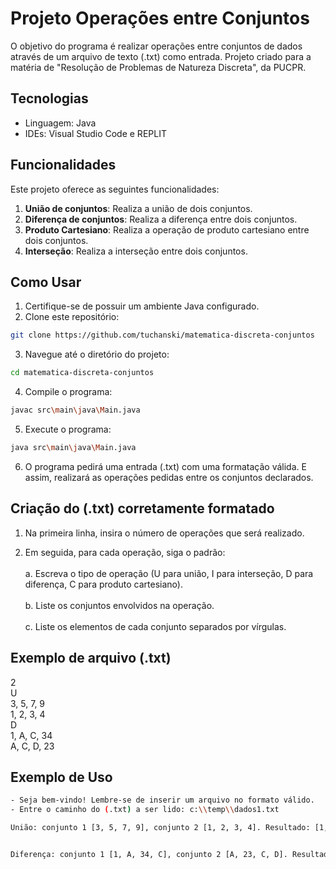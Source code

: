 # Projeto Operações entre Conjuntos
<p> O objetivo do programa é realizar operações entre conjuntos de dados através de um arquivo de texto (.txt) como entrada. Projeto criado para a matéria de "Resolução de Problemas de Natureza Discreta", da PUCPR. </p>

## Tecnologias

- Linguagem: Java
- IDEs: Visual Studio Code e REPLIT

## Funcionalidades

Este projeto oferece as seguintes funcionalidades:

1. **União de conjuntos**: Realiza a união de dois conjuntos.
2. **Diferença de conjuntos**: Realiza a diferença entre dois conjuntos.
3. **Produto Cartesiano**: Realiza a operação de produto cartesiano entre dois conjuntos.
4. **Interseção**: Realiza a interseção entre dois conjuntos.

## Como Usar
1. Certifique-se de possuir um ambiente Java configurado.
2. Clone este repositório:

```bash
git clone https://github.com/tuchanski/matematica-discreta-conjuntos
```

3. Navegue até o diretório do projeto:
```bash
cd matematica-discreta-conjuntos
```

4. Compile o programa:
```bash
javac src\main\java\Main.java
```
5. Execute o programa:
```bash
java src\main\java\Main.java
```
6. O programa pedirá uma entrada (.txt) com uma formatação válida. E assim, realizará as operações pedidas entre os conjuntos declarados.

## Criação do (.txt) corretamente formatado

1. Na primeira linha, insira o número de operações que será realizado.

2. Em seguida, para cada operação, siga o padrão:
<br><br>
a. Escreva o tipo de operação (U para união, I para interseção, D para diferença, C para produto cartesiano).
<br><br>
b. Liste os conjuntos envolvidos na operação.
<br><br>
c. Liste os elementos de cada conjunto separados por vírgulas.

## Exemplo de arquivo (.txt)
2<br>
U<br>
3, 5, 7, 9<br>
1, 2, 3, 4<br>
D<br>
1, A, C, 34<br>
A, C, D, 23<br>

## Exemplo de Uso
```bash
- Seja bem-vindo! Lembre-se de inserir um arquivo no formato válido.
- Entre o caminho do (.txt) a ser lido: c:\\temp\\dados1.txt

União: conjunto 1 [3, 5, 7, 9], conjunto 2 [1, 2, 3, 4]. Resultado: [1, 2, 3, 4, 5, 7, 9]


Diferença: conjunto 1 [1, A, 34, C], conjunto 2 [A, 23, C, D]. Resultado: [1, 34]


